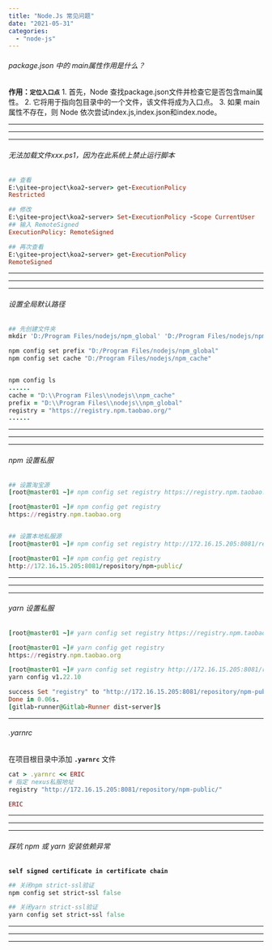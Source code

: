```yaml
---
title: "Node.Js 常见问题"
date: "2021-05-31"
categories: 
  - "node-js"
---
```


###### package.json 中的 main属性作用是什么？

**作用：`定位入口点`** 1. 首先，Node 查找package.json文件并检查它是否包含main属性。 2. 它将用于指向包目录中的一个文件，该文件将成为入口点。 3. 如果 main 属性不存在，则 Node 依次尝试index.js,index.json和index.node。

* * *

* * *

* * *

###### 无法加载文件xxx.ps1，因为在此系统上禁止运行脚本

```ruby
## 查看
E:\gitee-project\koa2-server> get-ExecutionPolicy
Restricted

## 修改
E:\gitee-project\koa2-server> Set-ExecutionPolicy -Scope CurrentUser
## 输入 RemoteSigned
ExecutionPolicy: RemoteSigned

## 再次查看
E:\gitee-project\koa2-server> get-ExecutionPolicy
RemoteSigned

```

* * *

* * *

* * *

###### 设置全局默认路径

```ruby
## 先创建文件夹
mkdir 'D:/Program Files/nodejs/npm_global' 'D:/Program Files/nodejs/npm_cache'

npm config set prefix "D:/Program Files/nodejs/npm_global"
npm config set cache "D:/Program Files/nodejs/npm_cache"


npm config ls
......
cache = "D:\\Program Files\\nodejs\\npm_cache"
prefix = "D:\\Program Files\\nodejs\\npm_global"
registry = "https://registry.npm.taobao.org/"
......

```

* * *

* * *

* * *

###### npm 设置私服

```ruby
## 设置淘宝源
[root@master01 ~]# npm config set registry https://registry.npm.taobao.org

[root@master01 ~]# npm config get registry
https://registry.npm.taobao.org


## 设置本地私服源
[root@master01 ~]# npm config set registry http://172.16.15.205:8081/repository/npm-public/

[root@master01 ~]# npm config get registry
http://172.16.15.205:8081/repository/npm-public/

```

* * *

* * *

* * *

###### yarn 设置私服

```ruby
[root@master01 ~]# yarn config set registry https://registry.npm.taobao.org

[root@master01 ~]# yarn config get registry
https://registry.npm.taobao.org

[root@master01 ~]# yarn config set registry http://172.16.15.205:8081/repository/npm-public/
yarn config v1.22.10

success Set "registry" to "http://172.16.15.205:8081/repository/npm-public/".
Done in 0.06s.
[gitlab-runner@Gitlab-Runner dist-server]$

```

* * *

###### .yarnrc

在项目根目录中添加 **`.yarnrc`** 文件

```ruby
cat > .yarnrc << ERIC
# 指定 nexus私服地址
registry "http://172.16.15.205:8081/repository/npm-public/"

ERIC

```

* * *

* * *

* * *

###### 踩坑 npm 或 yarn 安装依赖异常

**`self signed certificate in certificate chain`**

```ruby
## 关闭npm strict-ssl验证
npm config set strict-ssl false

## 关闭yarn strict-ssl验证
yarn config set strict-ssl false
```

* * *

* * *

* * *
